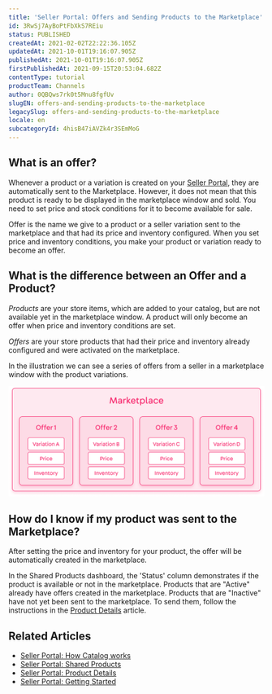 ```yaml
---
title: 'Seller Portal: Offers and Sending Products to the Marketplace'
id: 3RwSj7AyBoPtFbXkS7REiu
status: PUBLISHED
createdAt: 2021-02-02T22:22:36.105Z
updatedAt: 2021-10-01T19:16:07.905Z
publishedAt: 2021-10-01T19:16:07.905Z
firstPublishedAt: 2021-09-15T20:53:04.682Z
contentType: tutorial
productTeam: Channels
author: 0QBQws7rk0t5Mnu8fgfUv
slugEN: offers-and-sending-products-to-the-marketplace
legacySlug: offers-and-sending-products-to-the-marketplace
locale: en
subcategoryId: 4hisB47iAVZk4r3SEmMoG
---
```


## What is an offer?

Whenever a product or a variation is created on your [Seller Portal](/en/tutorial/seller-portal-primeiros-passos--6w1vBdRH2uuBGmUqgNQjwK), they are automatically sent to the Marketplace. However, it does not mean that this product is ready to be displayed in the marketplace window and sold. You need to set price and stock conditions for it to become available for sale.

Offer is the name we give to a product or a seller variation sent to the marketplace and that had its price and inventory configured. When you set price and inventory conditions, you make your product or variation ready to become an offer.

## What is the difference between an Offer and a Product? 

*Products* are your store items, which are added to your catalog, but are not available yet in the marketplace window. A product will only become an offer when price and inventory conditions are set.

*Offers* are your store products that had their price and inventory already configured and were activated on the marketplace. 

In the illustration we can see a series of offers from a seller in a marketplace window with the product variations.

![ilustra-anuncio](https://raw.githubusercontent.com/vtexdocs/help-center-content/refs/heads/main/docs/en/tutorials/sellers/seller-portal/offers-and-sending-products-to-the-marketplace_1.png)

## How do I know if my product was sent to the Marketplace?

After setting the price and inventory for your product, the offer will be automatically created in the marketplace. 

In the Shared Products dashboard, the 'Status' column demonstrates if the product is available or not in the marketplace. 
Products that are "Active" already have offers created in the marketplace. 
Products that are "Inactive" have not yet been sent to the marketplace. To send them, follow the instructions in the [Product Details](/en/tutorial/seller-portal-detalhes-do-produto--K0WWsERWj7aQtmZinhYoP) article.

## Related Articles

- [Seller Portal: How Catalog works](/en/tutorial/seller-portal-como-funciona-o-catalogo--7pMB6YOt6YQDQQbzFB4Pxp)          
- [Seller Portal: Shared Products](/en/tutorial/seller-portal-produtos-compartilhados--6vUGj2UmOuLzQTK9pj04lu)      
- [Seller Portal: Product Details](/en/tutorial/seller-portal-detalhes-do-produto--K0WWsERWj7aQtmZinhYoP)  
- [Seller Portal: Getting Started](/en/tutorial/seller-portal-primeiros-passos--6w1vBdRH2uuBGmUqgNQjwK)  

